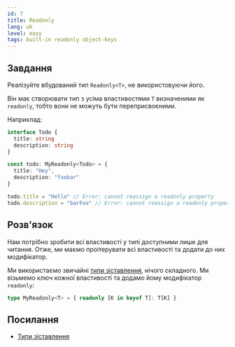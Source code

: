 ```yaml
---
id: 7
title: Readonly
lang: uk
level: easy
tags: built-in readonly object-keys
---
```


## Завдання

Реалізуйте вбудований тип `Readonly<T>`, не використовуючи його.

Він має створювати тип з усіма властивостями `T` визначеними як `readonly`, тобто вони не можуть бути переприсвоєними.

Наприклад:

```ts
interface Todo {
  title: string
  description: string
}

const todo: MyReadonly<Todo> = {
  title: "Hey",
  description: "foobar"
}

todo.title = "Hello" // Error: cannot reassign a readonly property
todo.description = "barFoo" // Error: cannot reassign a readonly property
```

## Розв'язок

Нам потрібно зробити всі властивості у типі доступними лише для читання.
Отже, ми маємо проітерувати всі властивості та додати до них модифікатор.

Ми використаємо звичайні [типи зіставлення](https://www.typescriptlang.org/docs/handbook/2/mapped-types.html), нічого складного.
Ми візьмемо ключ кожної властивості та додамо йому модифікатор `readonly`:

```ts
type MyReadonly<T> = { readonly [K in keyof T]: T[K] }
```

## Посилання

- [Типи зіставлення](https://www.typescriptlang.org/docs/handbook/2/mapped-types.html)
